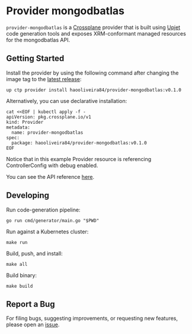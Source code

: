 # Provider mongodbatlas

`provider-mongodbatlas` is a [Crossplane](https://crossplane.io/) provider that
is built using [Upjet](https://github.com/upbound/upjet) code
generation tools and exposes XRM-conformant managed resources for the
mongodbatlas API.

## Getting Started

Install the provider by using the following command after changing the image tag
to the [latest release](https://marketplace.upbound.io/providers/haooliveira84/provider-mongodbatlas):
```
up ctp provider install haooliveira84/provider-mongodbatlas:v0.1.0
```

Alternatively, you can use declarative installation:
```
cat <<EOF | kubectl apply -f -
apiVersion: pkg.crossplane.io/v1
kind: Provider
metadata:
  name: provider-mongodbatlas
spec:
  package: haooliveira84/provider-mongodbatlas:v0.1.0
EOF
```

Notice that in this example Provider resource is referencing ControllerConfig with debug enabled.

You can see the API reference [here](https://doc.crds.dev/github.com/haooliveira84/provider-mongodbatlas).

## Developing

Run code-generation pipeline:
```console
go run cmd/generator/main.go "$PWD"
```

Run against a Kubernetes cluster:

```console
make run
```

Build, push, and install:

```console
make all
```

Build binary:

```console
make build
```

## Report a Bug

For filing bugs, suggesting improvements, or requesting new features, please
open an [issue](https://github.com/haooliveira84/provider-mongodbatlas/issues).
